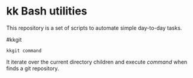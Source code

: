 kk Bash utilities
========================

This repository is a set of scripts to automate simple day-to-day tasks.

#kkgit

`kkgit command`

It iterate over the current directory children and execute *command* when finds a git repository.
